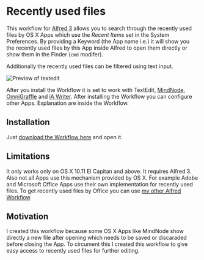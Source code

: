# Recently used files

This workflow for [Alfred 3](https://www.alfredapp.com/) allows you to search through the recently used files by OS X Apps which use the _Recent Items_ set in the System Preferences.
By providing a Keyword (the App name i.e.) it will show you the recently used files by this App inside Alfred to open them directly or show them in the Finder (`cmd` modifer).

Additionally the recently used files can be filtered using text input.

![Preview of textedit](https://github.com/stroebjo/alfred-recent/docs/alfred-recent.png)

After you install the Workflow it is set to work with TextEdit, [MindNode](https://mindnode.com/), [OmniGraffle](https://www.omnigroup.com/omnigraffle) and [iA Writer](https://ia.net/writer). After installing the Workflow you can configure other Apps. Explanation are inside the Workflow.


## Installation

Just [download the Workflow here](https://github.com/stroebjo/alfred-recent/releases) and open it.


## Limitations

It only works only on OS X 10.11 El Capitan and above. It requires Alfred 3. Also not all Apps use this mechanism provided by OS X. For example Adobe and Microsoft Office Apps use their own implementation for recently used files. To get recently used files by Office you can use [my other Alfred Workflow](https://github.com/stroebjo/alfred-recent-office).


## Motivation

I created this workflow because some OS X Apps like MindNode show directly a new file after opening which needs to be saved or discaraded before closing the App. To circument this I created this workflow to give easy access to recently used files for further editing.
